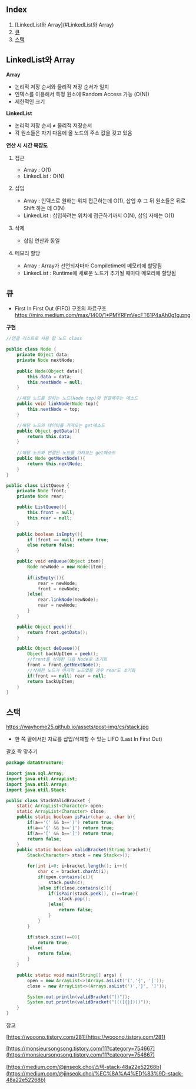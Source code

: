 
## Index
1. [LinkedList와 Array](#LinkedList와 Array)
2. [큐](#큐)
3. [스택](#스택)


## LinkedList와 Array

**Array**

- 논리적 저장 순서와 물리적 저장 순서가 일치
- 인덱스를 이용해서 특정 원소에 Random Access 가능 (O(N))
- 제한적인 크기

**LinkedList**

- 논리적 저장 순서 ≠ 물리적 저장순서
- 각 원소들은 자기 다음에 올 노드의 주소 값을 갖고 있음

**연산 시 시간 복잡도**

1. 접근
    - Array : O(1)
    - LinkedList : O(N)
2. 삽입
    - Array : 인덱스로 원하는 위치 접근하는데 O(1), 삽입 후 그 뒤 원소들은 뒤로Shift 하는 데 O(N)
    - LinkedList : 삽입하려는 위치에 접근하기까지 O(N), 삽입 자체는 O(1)
3. 삭제
    - 삽입 연산과 동일

1. 메모리 할당
    - Array : Array가 선언되자마자 Compiletime에 메모리에 할당됨
    - LinkedList : Runtime에 새로운 노드가 추가될 때마다 메모리에 할당됨
    

## 큐

- First In First Out (FIFO) 구조의 자료구조
https://miro.medium.com/max/1400/1*PMYRFmVecFT61P4aAh0g1g.png

**구현**

```java
//연결 리스트로 사용 할 노드 class

public class Node {
	private Object data;
	private Node nextNode;
	
	public Node(Object data){
		this.data = data;
		this.nextNode = null;
	}

	//해당 노드를 원하는 노드(Node top)와 연결해주는 메소드
	public void linkNode(Node top){
		this.nextNode = top;
	}

	//해당 노드의 데이터를 가져오는 get메소드
	public Object getData(){
		return this.data;
	}
	
	//해당 노드와 연결된 노드를 가져오는 get메소드
	public Node getNextNode(){
		return this.nextNode;
	}
}
```

```java
public class ListQueue {
	private Node front;
	private Node rear;

	public ListQueue(){
		this.front = null;
		this.rear = null;
	}

	public boolean isEmpty(){
		if (front == null) return true;
		else return false;
	}

	public void enQueue(Object item){
		Node newNode = new Node(item);
	
		if(isEmpty()){
			rear = newNode;
			front = newNode;
		}else{
			rear.linkNode(newNode);
			rear = newNode;
		}
	}

	public Object peek(){
		return front.getData();
	}

	public Object deQueue(){
		Object backUpItem = peek();
		//front를 삭제한 다음 Node로 초기화
		front = front.getNextNode();
		//삭제한 노드가 마지막 노드였을 경우 rear도 초기화
		if(front == null) rear = null;
		return backUpItem;
	}
}
```

## 스택

https://wayhome25.github.io/assets/post-img/cs/stack.jpg

- 한 쪽 끝에서만 자료를 삽입/삭제할 수 있는 LIFO (Last In First Out)

괄호 짝 맞추기
```java
package dataStructure;

import java.sql.Array;
import java.util.ArrayList;
import java.util.Arrays;
import java.util.Stack;

public class StackValidBracket {
    static ArrayList<Character> open;
    static ArrayList<Character> close;
    public static boolean isPair(char a, char b){
        if(a=='(' && b==')') return true;
        if(a=='{' && b=='}') return true;
        if(a=='[' && b==']') return true;
        return false;
    }
    public static boolean validBracket(String bracket){
        Stack<Character> stack = new Stack<>();

        for(int i=0; i<bracket.length(); i++){
            char c = bracket.charAt(i);
            if(open.contains(c)){
                stack.push(c);
            }else if(close.contains(c)){
                if(isPair(stack.peek(), c)==true){
                    stack.pop();
                }else{
                    return false;
                }
            }
        }

        if(stack.size()==0){
            return true;
        }else{
            return false;
        }
    }

    public static void main(String[] args) {
        open = new ArrayList<>(Arrays.asList('(','{', '['));
        close = new ArrayList<>(Arrays.asList(')','}', ']'));

        System.out.println(validBracket("()"));
        System.out.println(validBracket("((([{}])))"));
    }
}
```

참고

[https://wooono.tistory.com/281](https://wooono.tistory.com/281)

[https://monsieursongsong.tistory.com/11?category=754667](https://monsieursongsong.tistory.com/11?category=754667)

[https://medium.com/@jinseok.choi/스택-stack-48a22e52268b](https://medium.com/@jinseok.choi/%EC%8A%A4%ED%83%9D-stack-48a22e52268b)
